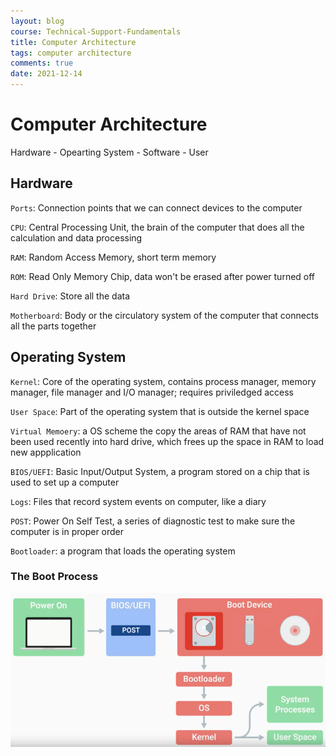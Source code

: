 ```yaml
---
layout: blog
course: Technical-Support-Fundamentals
title: Computer Architecture
tags: computer architecture
comments: true
date: 2021-12-14
---
```


# Computer Architecture

Hardware - Opearting System - Software - User

## Hardware

`Ports`: Connection points that we can connect devices to the computer

`CPU`: Central Processing Unit, the brain of the computer that does all the calculation and data processing

`RAM`: Random Access Memory, short term memory

`ROM`: Read Only Memory Chip, data won't be erased after power turned off

`Hard Drive`: Store all the data

`Motherboard`: Body or the circulatory system of the computer that connects all the parts together

## Operating System

`Kernel`: Core of the operating system, contains process manager, memory manager, file manager and I/O manager; requires priviledged access

`User Space`: Part of the operating system that is outside the kernel space

`Virtual Memoery`: a OS scheme the copy the areas of RAM that have not been used recently into hard drive, which frees up the space in RAM to load new appplication

`BIOS/UEFI`: Basic Input/Output System, a program stored on a chip that is used to set up a computer

`Logs`: Files that record system events on computer, like a diary

`POST`: Power On Self Test, a series of diagnostic test to make sure the computer is in proper order

`Bootloader`: a program that loads the operating system

### The Boot Process
![Boot Process](/assets/Boot-Process.PNG)
